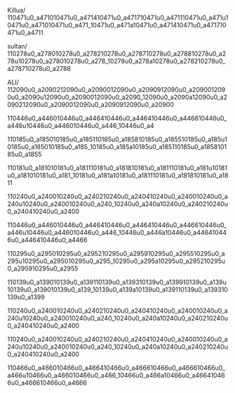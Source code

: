 Killua/
110471u0_a471010471u0_a471410471u0_a471710471u0_a471110471u0_a471u10471u0_a471010471u0_a471_10471u0_a471a10471u0_a471410471u0_a471710471u0_a4711

sultan/
110278u0_a278010278u0_a278210278u0_a278710278u0_a278810278u0_a278u10278u0_a278010278u0_a278_10278u0_a278a10278u0_a278210278u0_a278710278u0_a2788

ALI/
112090u0_a2090212090u0_a2090012090u0_a2090912090u0_a2090012090u0_a2090u12090u0_a2090012090u0_a2090_12090u0_a2090a12090u0_a2090212090u0_a2090012090u0_a2090912090u0_a20900

110446u0_a446010446u0_a446410446u0_a446410446u0_a446610446u0_a446u10446u0_a446010446u0_a446_10446u0_a4

110185u0_a185010185u0_a185110185u0_a185810185u0_a185510185u0_a185u10185u0_a185010185u0_a185_10185u0_a185a10185u0_a185110185u0_a185810185u0_a1855

110181u0_a181010181u0_a181110181u0_a181810181u0_a181110181u0_a181u10181u0_a181010181u0_a181_10181u0_a181a10181u0_a181110181u0_a181810181u0_a1811

110240u0_a240010240u0_a240210240u0_a240410240u0_a240010240u0_a240u10240u0_a240010240u0_a240_10240u0_a240a10240u0_a240210240u0_a240410240u0_a2400


110446u0_a446010446u0_a446410446u0_a446410446u0_a446610446u0_a446u10446u0_a446010446u0_a446_10446u0_a446a10446u0_a446410446u0_a446410446u0_a4466


110295u0_a295010295u0_a295210295u0_a295910295u0_a295510295u0_a295u10295u0_a295010295u0_a295_10295u0_a295a10295u0_a295210295u0_a295910295u0_a2955


110139u0_a139010139u0_a139110139u0_a139310139u0_a139910139u0_a139u10139u0_a139010139u0_a139_10139u0_a139a10139u0_a139110139u0_a139310139u0_a1399


110240u0_a240010240u0_a240210240u0_a240410240u0_a240010240u0_a240u10240u0_a240010240u0_a240_10240u0_a240a10240u0_a240210240u0_a240410240u0_a2400


110240u0_a240010240u0_a240210240u0_a240410240u0_a240010240u0_a240u10240u0_a240010240u0_a240_10240u0_a240a10240u0_a240210240u0_a240410240u0_a2400


110466u0_a466010466u0_a466410466u0_a466610466u0_a466610466u0_a466u10466u0_a466010466u0_a466_10466u0_a466a10466u0_a466410466u0_a466610466u0_a4666
